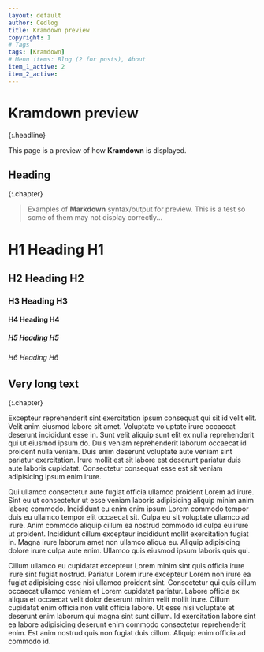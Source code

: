 ```yaml
---
layout: default
author: Cedlog
title: Kramdown preview
copyright: 1
# Tags
tags: [Kramdown]
# Menu items: Blog (2 for posts), About
item_1_active: 2
item_2_active:
---
```


# Kramdown preview
{:.headline}

This page is a preview of how **Kramdown** is displayed.

## Heading
{:.chapter}

> Examples of **Markdown** syntax/output for preview.
This is a test so some of them may not display correctly...

# H1 Heading H1
## H2 Heading H2
### H3 Heading H3
#### H4 Heading H4
##### H5 Heading H5
###### H6 Heading H6

## Very long text
{:.chapter}

Excepteur reprehenderit sint exercitation ipsum consequat qui
sit id velit elit. Velit anim eiusmod labore sit amet.
Voluptate voluptate irure occaecat deserunt incididunt esse in.
Sunt velit aliquip sunt elit ex nulla reprehenderit qui ut eiusmod ipsum do.
Duis veniam reprehenderit laborum occaecat id proident nulla veniam.
Duis enim deserunt voluptate aute veniam sint pariatur exercitation.
Irure mollit est sit labore est deserunt pariatur duis aute laboris cupidatat.
Consectetur consequat esse est sit veniam adipisicing ipsum enim irure.

Qui ullamco consectetur aute fugiat officia ullamco proident
Lorem ad irure. Sint eu ut consectetur ut esse veniam laboris
adipisicing aliquip minim anim labore commodo.
Incididunt eu enim enim ipsum Lorem commodo tempor duis eu ullamco
tempor elit occaecat sit. Culpa eu sit voluptate ullamco ad irure.
Anim commodo aliquip cillum ea nostrud commodo id culpa eu irure ut proident.
Incididunt cillum excepteur incididunt mollit exercitation fugiat in.
Magna irure laborum amet non ullamco aliqua eu.
Aliquip adipisicing dolore irure culpa aute enim.
Ullamco quis eiusmod ipsum laboris quis qui.

Cillum ullamco eu cupidatat excepteur Lorem minim sint quis officia
irure irure sint fugiat nostrud. Pariatur Lorem irure excepteur
Lorem non irure ea fugiat adipisicing esse nisi ullamco proident sint.
Consectetur qui quis cillum occaecat ullamco veniam et
Lorem cupidatat pariatur. Labore officia ex aliqua et occaecat
velit dolor deserunt minim velit mollit irure.
Cillum cupidatat enim officia non velit officia labore.
Ut esse nisi voluptate et deserunt enim laborum qui magna sint sunt cillum.
Id exercitation labore sint ea labore adipisicing deserunt enim commodo
consectetur reprehenderit enim. Est anim nostrud quis non fugiat duis cillum.
Aliquip enim officia ad commodo id.